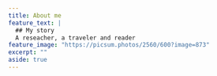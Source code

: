 ```yaml
---
title: About me
feature_text: |
  ## My story
  A reseacher, a traveler and reader
feature_image: "https://picsum.photos/2560/600?image=873"
excerpt: ""
aside: true
---
```

